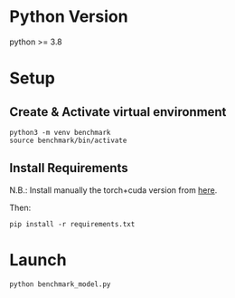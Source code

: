 # Python Version

python >= 3.8

# Setup
## Create & Activate virtual environment

```
python3 -m venv benchmark
source benchmark/bin/activate
```

## Install Requirements

N.B.: Install manually the torch+cuda version from [here](https://pytorch.org/get-started/locally/). 


Then:

```
pip install -r requirements.txt
```


# Launch

```
python benchmark_model.py
```